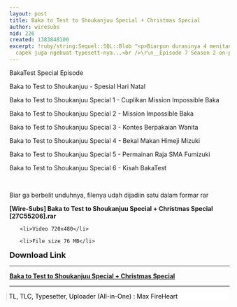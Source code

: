 ```yaml
---
layout: post
title: Baka to Test to Shoukanjuu Special + Christmas Special
author: wiresubs
nid: 226
created: 1383848100
excerpt: !ruby/string:Sequel::SQL::Blob "<p>Biarpun durasinya 4 menitan, agak bikin
  capek juga ngebuat typesett-nya...<br />\r\n__Episode 7 Season 2 on-progress (80%)</p>\r\n"
---
```

<p class="rtecenter">BakaTest Special Episode</p>

<p>Baka to Test to Shoukanjuu - Spesial Hari Natal<br />
Baka to Test to Shoukanjuu Special 1 - Cuplikan Mission Impossible Baka&nbsp;<br />
Baka to Test to Shoukanjuu Special 2 - Mission Impossible Baka<br />
Baka to Test to Shoukanjuu Special 3 - Kontes Berpakaian Wanita<br />
Baka to Test to Shoukanjuu Special 4 - Bekal Makan Himeji Mizuki<br />
Baka to Test to Shoukanjuu Special 5 - Permainan Raja SMA Fumizuki<br />
Baka to Test to Shoukanjuu Special 6 - Kisah BakaTest<br />
<br />
Biar ga berbelit unduhnya, filenya udah dijadiin satu dalam formar rar<br />
<strong>[Wire-Subs] Baka to Test to Shoukanjuu Special + Christmas Special [27C55206].rar</strong></p>

<ul>
	<li>Video 720x480</li>
	<li>File size 76 MB</li>
</ul>

<p><span style="font-size:18px"><strong>Download Link</strong></span></p>

<hr />
<p><a href="http://d.wire-subs.com/1iPDTCR" target="_blank"><strong>Baka to Test to Shoukanjuu Special + Christmas Special</strong></a></p>

<hr />
<div class="de1" style="-webkit-user-select: text; padding: 0px 5px; vertical-align: top; color: rgb(0, 0, 0); border-left-width: 1px; border-left-style: solid; border-left-color: rgb(204, 204, 204); margin: 0px 0px 0px -7px; position: relative; background-color: rgb(255, 255, 255);">TL, TLC, Typesetter, Uploader (All-in-One) : Max FireHeart</div>
